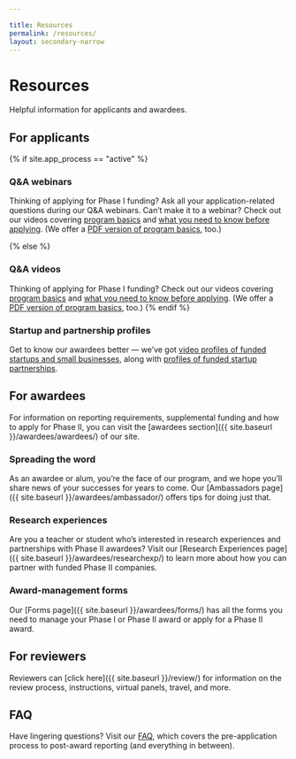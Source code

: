 ```yaml
---

title: Resources
permalink: /resources/
layout: secondary-narrow
---
```


# Resources

Helpful information for applicants and awardees.

## For applicants

{% if site.app_process == "active" %}
### Q&A webinars

Thinking of applying for Phase I funding? Ask all your application-related questions during our Q&A webinars. Can’t make it to a webinar? Check out our videos covering [program basics](https://www.youtube.com/watch?v=1Tm_ToVRpqE) and [what you need to know before applying](https://www.youtube.com/watch?v=-0lhmfczIJ8&feature=youtu.be). (We offer a [PDF version of program basics](https://www.nsf.gov/eng/iip/sbir/documents/About_NSF_SBIR_STTR.pdf), too.)

{% else %}
### Q&A videos

Thinking of applying for Phase I funding? Check out our videos covering [program basics](https://www.youtube.com/watch?v=1Tm_ToVRpqE) and [what you need to know before applying](https://www.youtube.com/watch?v=-0lhmfczIJ8&feature=youtu.be). (We offer a [PDF version of program basics](https://www.nsf.gov/eng/iip/sbir/documents/About_NSF_SBIR_STTR.pdf), too.) 
{% endif %}

### Startup and partnership profiles

Get to know our awardees better — we’ve got [video profiles of funded startups and small businesses](https://www.youtube.com/playlist?list=PLGhBP1C7iCOkPp8yv2I3ZGk16LiMIiikb), along with [profiles of funded startup partnerships](https://www.youtube.com/playlist?list=PLGhBP1C7iCOkmWtgG1BKTZpfMMCDkYY61).

## For awardees

For information on reporting requirements, supplemental funding and how to apply for Phase II, you can visit the [awardees section]({{ site.baseurl }}/awardees/awardees/) of our site. 

### Spreading the word

As an awardee or alum, you’re the face of our program, and we hope you’ll share news of your successes for years to come. Our [Ambassadors page]({{ site.baseurl }}/awardees/ambassador/) offers tips for doing just that.

### Research experiences

Are you a teacher or student who’s interested in research experiences and partnerships with Phase II awardees? Visit our [Research Experiences page]({{ site.baseurl }}/awardees/researchexp/) to learn more about how you can partner with funded Phase II companies.

### Award-management forms

Our [Forms page]({{ site.baseurl }}/awardees/forms/) has all the forms you need to manage your Phase I or Phase II award or apply for a Phase II award.

## For reviewers
Reviewers can [click here]({{ site.baseurl }}/review/) for information on the review process, instructions, virtual panels, travel, and more. 

## FAQ

Have lingering questions? Visit our [FAQ](https://www.nsf.gov/pubs/2017/nsf17071/nsf17071.jsp), which covers the pre-application process to post-award reporting (and everything in between).
